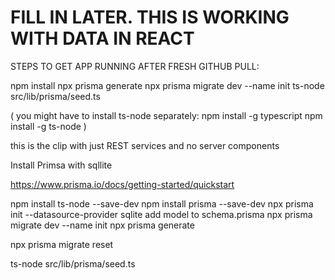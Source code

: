 # FILL IN LATER. THIS IS WORKING WITH DATA IN REACT 

STEPS TO GET APP RUNNING AFTER FRESH GITHUB PULL:

npm install
npx prisma generate
npx prisma migrate dev --name init
ts-node src/lib/prisma/seed.ts

(
    you might have to install ts-node separately:
    npm install -g typescript
    npm install -g ts-node
)



this is the clip with just REST services and no server components

Install Primsa with sqllite

https://www.prisma.io/docs/getting-started/quickstart

npm install ts-node --save-dev
npm install prisma --save-dev
npx prisma init --datasource-provider sqlite
add model to schema.prisma
npx prisma migrate dev --name init
npx prisma generate

npx prisma migrate reset

ts-node src/lib/prisma/seed.ts
